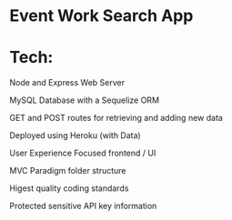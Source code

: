 # Event Work Search App

# Tech:
Node and Express Web Server

MySQL Database with a Sequelize ORM

GET and POST routes for retrieving and adding new data

Deployed using Heroku (with Data)

User Experience Focused frontend / UI

MVC Paradigm folder structure

Higest quality coding standards

Protected sensitive API key information
